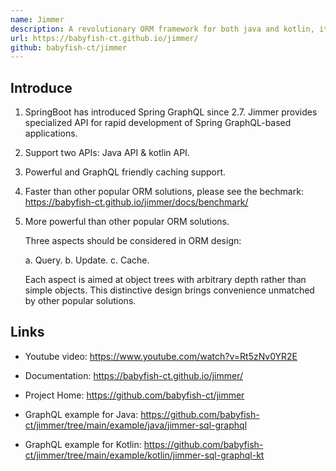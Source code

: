 ```yaml
---
name: Jimmer
description: A revolutionary ORM framework for both java and kotlin, it also provides specialized API for rapid development of Spring GraphQL-based applications.
url: https://babyfish-ct.github.io/jimmer/
github: babyfish-ct/jimmer
---
```


## Introduce

1.  SpringBoot has introduced Spring GraphQL since 2.7. Jimmer provides specialized API for rapid development of Spring GraphQL-based applications.

2.  Support two APIs: Java API & kotlin API.

3.  Powerful and GraphQL friendly caching support.

4.  Faster than other popular ORM solutions, please see the bechmark: https://babyfish-ct.github.io/jimmer/docs/benchmark/

5.  More powerful than other popular ORM solutions.

    Three aspects should be considered in ORM design:

    a. Query.
    b. Update.
    c. Cache.

    Each aspect is aimed at object trees with arbitrary depth rather than simple objects. This distinctive design brings convenience unmatched by other popular solutions.

## Links

- Youtube video: https://www.youtube.com/watch?v=Rt5zNv0YR2E

- Documentation: https://babyfish-ct.github.io/jimmer/

- Project Home: https://github.com/babyfish-ct/jimmer

- GraphQL example for Java: https://github.com/babyfish-ct/jimmer/tree/main/example/java/jimmer-sql-graphql

- GraphQL example for Kotlin: https://github.com/babyfish-ct/jimmer/tree/main/example/kotlin/jimmer-sql-graphql-kt
